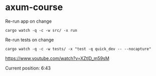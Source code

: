 # axum-course

Re-run app on change

```
cargo watch -q -c -w src/ -x run 
```
Re-run tests on change

```
cargo watch -q -c -w tests/ -x "test -q quick_dev -- --nocapture"
```

https://www.youtube.com/watch?v=XZtlD_m59sM

Current position:
6:43
